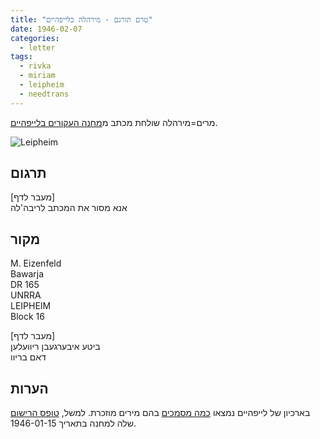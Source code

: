 ```yaml
---
title: "טרם תורגם - מירהלה בלייפהיים"
date: 1946-02-07
categories:
  - letter
tags:
  - rivka
  - miriam
  - leipheim
  - needtrans
---
```


מרים=מירהלה שולחת מכתב מ[מחנה העקורים בלייפהיים](https://he.wikipedia.org/wiki/%D7%9C%D7%99%D7%99%D7%A4%D7%94%D7%99%D7%99%D7%9D#%D7%9E%D7%97%D7%A0%D7%94_%D7%94%D7%A2%D7%A7%D7%95%D7%A8%D7%99%D7%9D_%D7%91%D7%9C%D7%99%D7%99%D7%A4%D7%94%D7%99%D7%99%D7%9D).

![Leipheim](/pupko-papers/assets/images/1946-02-07-miriam-leipheim.jpg)

## תרגום

[מעבר לדף]  
אנא מסור את המכתב לריבה'לה

## מקור

M. Eizenfeld  
Bawarja  
DR 165  
UNRRA  
LEIPHEIM  
Block 16

[מעבר לדף]  
ביטע איבערגעבן ריוועלען  
דאם בריוו  
## הערות

בארכיון של לייפהיים נמצאו [כמה מסמכים](https://collections.arolsen-archives.org/de/search/person/66980003?s=miriam%20aizenfeld&t=222908&p=1) בהם מירים מוזכרת.
למשל, [טופס הרישום](https://collections-server.arolsen-archives.org/G/ITS_DATA_EXPORT_DP/03010101/0604/3134361/001.jpg)
שלה למחנה בתאריך 1946-01-15.
